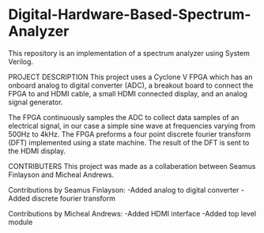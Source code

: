 # Digital-Hardware-Based-Spectrum-Analyzer
This repository is an implementation of a spectrum analyzer using System Verilog.

PROJECT DESCRIPTION
This project uses a Cyclone V FPGA which has an onboard analog to digital converter (ADC), a breakout board to connect the FPGA to and HDMI cable, a small HDMI connected display, and an analog signal generator.

The FPGA continuously samples the ADC to collect data samples of an electrical signal, in our case a simple sine wave at frequencies varying from 500Hz to 4kHz. The FPGA preforms a four point discrete fourier transform (DFT) implemented using a state machine. The result of the DFT is sent to the HDMI display.

CONTRIBUTERS
This project was made as a collaberation between Seamus Finlayson and Micheal Andrews.

Contributions by Seamus Finlayson:
-Added analog to digital converter
-Added discrete fourier transform

Contributions by Micheal Andrews:
-Added HDMI interface
-Added top level module
